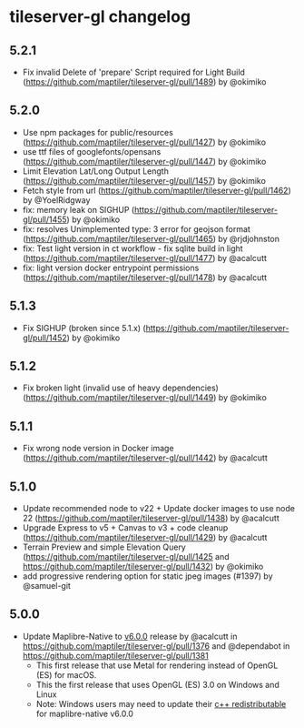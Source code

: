 # tileserver-gl changelog

## 5.2.1
* Fix invalid Delete of 'prepare' Script required for Light Build (https://github.com/maptiler/tileserver-gl/pull/1489) by @okimiko


## 5.2.0
* Use npm packages for public/resources (https://github.com/maptiler/tileserver-gl/pull/1427) by @okimiko
* use ttf files of googlefonts/opensans (https://github.com/maptiler/tileserver-gl/pull/1447) by @okimiko
* Limit Elevation Lat/Long Output Length (https://github.com/maptiler/tileserver-gl/pull/1457) by @okimiko
* Fetch style from url (https://github.com/maptiler/tileserver-gl/pull/1462) by @YoelRidgway
* fix: memory leak on SIGHUP (https://github.com/maptiler/tileserver-gl/pull/1455) by @okimiko
* fix: resolves Unimplemented type: 3 error for geojson format (https://github.com/maptiler/tileserver-gl/pull/1465) by @rjdjohnston
* fix: Test light version in ct workflow - fix sqlite build in light (https://github.com/maptiler/tileserver-gl/pull/1477) by @acalcutt
* fix: light version docker entrypoint permissions (https://github.com/maptiler/tileserver-gl/pull/1478) by @acalcutt

## 5.1.3
* Fix SIGHUP (broken since 5.1.x) (https://github.com/maptiler/tileserver-gl/pull/1452) by @okimiko

## 5.1.2
* Fix broken light (invalid use of heavy dependencies) (https://github.com/maptiler/tileserver-gl/pull/1449) by @okimiko

## 5.1.1
* Fix wrong node version in Docker image (https://github.com/maptiler/tileserver-gl/pull/1442) by @acalcutt

## 5.1.0
* Update recommended node to v22 + Update docker images to use node 22 (https://github.com/maptiler/tileserver-gl/pull/1438) by @acalcutt
* Upgrade Express to v5 + Canvas to v3 + code cleanup (https://github.com/maptiler/tileserver-gl/pull/1429) by @acalcutt
* Terrain Preview and simple Elevation Query (https://github.com/maptiler/tileserver-gl/pull/1425 and https://github.com/maptiler/tileserver-gl/pull/1432) by @okimiko
* add progressive rendering option for static jpeg images (#1397) by @samuel-git

## 5.0.0
* Update Maplibre-Native to [v6.0.0](https://github.com/maplibre/maplibre-native/releases/tag/node-v6.0.0) release by @acalcutt in https://github.com/maptiler/tileserver-gl/pull/1376 and @dependabot in https://github.com/maptiler/tileserver-gl/pull/1381 
  *  This first release that use Metal for rendering instead of OpenGL (ES) for macOS. 
  *  This the first release that uses OpenGL (ES) 3.0 on Windows and Linux 
  * Note: Windows users may need to update their [c++ redistributable ](https://learn.microsoft.com/en-us/cpp/windows/latest-supported-vc-redist?view=msvc-170) for maplibre-native v6.0.0
